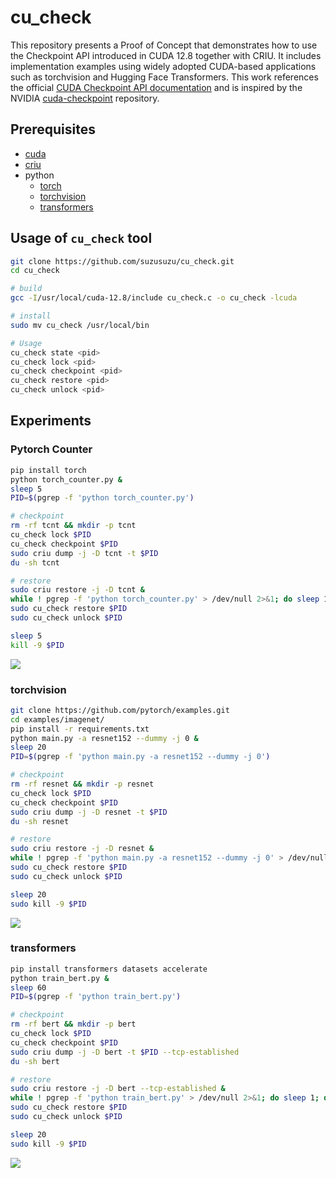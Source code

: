 # cu_check

This repository presents a Proof of Concept that demonstrates how to use the Checkpoint API introduced in CUDA 12.8 together with CRIU. It includes implementation examples using widely adopted CUDA-based applications such as torchvision and Hugging Face Transformers. This work references the official [CUDA Checkpoint API documentation](https://docs.nvidia.com/cuda/cuda-driver-api/group__CUDA__CHECKPOINT.html) and is inspired by the NVIDIA [cuda-checkpoint](https://github.com/NVIDIA/cuda-checkpoint) repository.

## Prerequisites

- [cuda](https://developer.nvidia.com/cuda-toolkit)
- [criu](https://criu.org/Main_Page)
- python
  - [torch](https://pytorch.org/)
  - [torchvision](https://pytorch.org/vision/stable/index.html)
  - [transformers](https://huggingface.co/docs/transformers/index)

## Usage of `cu_check` tool

```bash
git clone https://github.com/suzusuzu/cu_check.git
cd cu_check

# build
gcc -I/usr/local/cuda-12.8/include cu_check.c -o cu_check -lcuda

# install
sudo mv cu_check /usr/local/bin

# Usage
cu_check state <pid>
cu_check lock <pid>
cu_check checkpoint <pid>
cu_check restore <pid>
cu_check unlock <pid>
```

## Experiments

### Pytorch Counter 

```bash
pip install torch
python torch_counter.py &
sleep 5
PID=$(pgrep -f 'python torch_counter.py')

# checkpoint
rm -rf tcnt && mkdir -p tcnt
cu_check lock $PID
cu_check checkpoint $PID
sudo criu dump -j -D tcnt -t $PID
du -sh tcnt

# restore
sudo criu restore -j -D tcnt &
while ! pgrep -f 'python torch_counter.py' > /dev/null 2>&1; do sleep 1; done
sudo cu_check restore $PID
sudo cu_check unlock $PID

sleep 5
kill -9 $PID
```

![](./img/torch_counter.gif)

### torchvision

```bash
git clone https://github.com/pytorch/examples.git
cd examples/imagenet/
pip install -r requirements.txt
python main.py -a resnet152 --dummy -j 0 &
sleep 20
PID=$(pgrep -f 'python main.py -a resnet152 --dummy -j 0')

# checkpoint
rm -rf resnet && mkdir -p resnet
cu_check lock $PID
cu_check checkpoint $PID
sudo criu dump -j -D resnet -t $PID
du -sh resnet

# restore
sudo criu restore -j -D resnet &
while ! pgrep -f 'python main.py -a resnet152 --dummy -j 0' > /dev/null 2>&1; do sleep 1; done
sudo cu_check restore $PID
sudo cu_check unlock $PID

sleep 20
sudo kill -9 $PID
```

![](./img/torchvision.gif)

### transformers

```bash
pip install transformers datasets accelerate
python train_bert.py &
sleep 60
PID=$(pgrep -f 'python train_bert.py')

# checkpoint
rm -rf bert && mkdir -p bert
cu_check lock $PID
cu_check checkpoint $PID
sudo criu dump -j -D bert -t $PID --tcp-established
du -sh bert

# restore
sudo criu restore -j -D bert --tcp-established &
while ! pgrep -f 'python train_bert.py' > /dev/null 2>&1; do sleep 1; done
sudo cu_check restore $PID
sudo cu_check unlock $PID

sleep 20
sudo kill -9 $PID
```

![](./img/transformers.gif)
